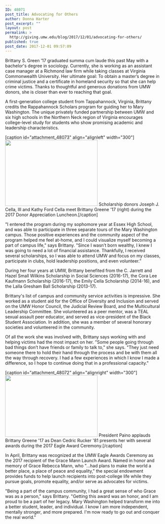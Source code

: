 ```yaml
---
ID: 48071
post_title: Advocating for Others
author: Donna Harter
post_excerpt: ""
layout: post
permalink: >
  http://giving.umw.edu/blog/2017/12/01/advocating-for-others/
published: true
post_date: 2017-12-01 09:57:09
---
```

Brittany S. Green ’17 graduated summa cum laude this past May with a bachelor's degree in sociology. Currently, she is working as an assistant case manager at a Richmond law firm while taking classes at Virginia Commonwealth University. Her ultimate goal: To obtain a master’s degree in criminal justice and a certificate in homeland security so that she can help crime victims. Thanks to thoughtful and generous donations from UMW donors, she is closer than ever to reaching that goal.

A first-generation college student from Tappahannock, Virginia, Brittany credits the Rappahannock Scholars program for guiding her to Mary Washington. The unique privately funded partnership between UMW and six high schools in the Northern Neck region of Virginia encourages college-level study for students who show promising academic and leadership characteristics.

[caption id="attachment_48073" align="alignleft" width="300"]<img class="wp-image-48073 size-medium" src="http://giving.umw.edu/wp-content/uploads/2017/12/brittany-greene-scholarship-2017-300x214.jpg" alt="" width="300" height="214" /> Scholarship donors Joseph J. Cella, III and Kathy Ford Cella meet Brittany Greene '17 (right) during the 2017 Donor Appreciation Luncheon.[/caption]

"I entered the program during my sophomore year at Essex High School, and was able to participate in three separate tours of the Mary Washington campus. Those positive experiences and the community aspect of the program helped me feel at-home, and I could visualize myself becoming a part of campus life," says Brittany. "Since I wasn’t born wealthy, I knew I was going to need a lot of financial assistance. Thankfully, I received several scholarships, so I was able to attend UMW and focus on my classes, participate in clubs, hold leadership positions, and even volunteer.”

During her four years at UMW, Brittany benefited from the C. Jarrett and Hazel Small Wilkins Scholarship in Social Sciences (2016-17), the Cora Lee Kaufmann Scholarship (2016-17), the Emily Cella Scholarship (2014-16), and the Lalla Gresham Ball Scholarship (2013-17).

Brittany's list of campus and community service activities is impressive. She worked as a student aid for the Office of Diversity and Inclusion and served on the UMW Honor Council, the Judicial Review Board, and the Multicultural Leadership Committee. She volunteered as a peer mentor, was a TEAL sexual assault peer educator, and served as vice-president of the Black Student Association. In addition, she was a member of several honorary societies and volunteered in the community.

Of all the work she was involved with, Brittany says working with and helping victims had the most impact on her. "Some people going through bad things don’t have friends or family to talk to," she says. "They just need someone there to hold their hand through the process and be with them all the way through recovery. I had a few experiences in which I know I made a difference, so I hope to continue doing that in a professional capacity."

[caption id="attachment_48072" align="alignright" width="300"]<img class="wp-image-48072 size-medium" src="http://giving.umw.edu/wp-content/uploads/2017/12/brittany-greene-photo-from-eagle-awards-300x200.jpg" alt="" width="300" height="200" /> President Paino applauds Brittany Greene '17 as Dean Cedric Rucker '81 presents her with several awards during the 2017 Eagle Award Ceremony.[/caption]

In April, Brittany was recognized at the UMW Eagle Awards Ceremony as the 2017 recipient of the Grace Mann Launch Award. Named in honor and memory of Grace Rebecca Mann, who "…had plans to make the world a better place, a place of peace and equality," the special endowment provides funds to help launch recipients into post-college life while they pursue goals, promote equality, and/or serve as advocates for victims.

"Being a part of the campus community, I had a great sense of who Grace was as a person," says Brittany. "Getting this award was an honor, and I am proud to be a part of her legacy. Mary Washington helped transform me into a better student, leader, and individual. I know I am more independent, mentally stronger, and more prepared. I'm now ready to go out and conquer the real world."